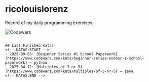 # ricolouislorenz
Record of my daily programming exercises

![Codewars](https://www.codewars.com/users/ricolouislorenz/badges/large?theme=light)
``` :contentReference[oaicite:6]{index=6}

## Last Finished Katas
<!-- KATAS:START -->
- 2025-09-05: [Beginner Series #1 School Paperwork](https://www.codewars.com/kata/beginner-series-number-1-school-paperwork) — python
- 2025-04-11: [Multiples of 3 or 5](https://www.codewars.com/kata/multiples-of-3-or-5) — java
<!-- KATAS:END -->

